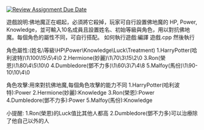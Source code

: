 [![Review Assignment Due Date](https://classroom.github.com/assets/deadline-readme-button-22041afd0340ce965d47ae6ef1cefeee28c7c493a6346c4f15d667ab976d596c.svg)](https://classroom.github.com/a/_v8RbUGg)

遊戲說明:佛地魔正在崛起，必須將它殺掉，玩家可自行設置佛地魔的 HP, Power, Knowledge，並可輸入10名成員且設置姓名、初始等級與角色，用以對抗佛地魔。每個角色的屬性不同，可自行搭配。
如何執行遊戲:編譯 遊戲.cpp 然後執行

角色屬性:(姓名\等級\HP\Power\Knowledge\Luck\Treatment)
  1.HarryPotter(哈利波特)\1\100\15\5\4\0
  2.Hermione(妙麗)\1\70\3\15\2\0
  3.Ron(榮恩)\1\80\4\5\10\0
  4.Dumbledore(鄧不力多)\1\60\3\7\4\8
  5.Malfoy(馬份)\1\90\-10\10\4\0
  
角色攻擊:用來對抗佛地魔,每個角色攻擊的能力不同
  1.HarryPotter(哈利波特):Power
  2.Hermione(妙麗):Knowledge
  3.Ron(榮恩):Power
  4.Dumbledore(鄧不力多):Power
  5.Malfoy(馬份):Knowledge

小提醒:
  1.Ron(榮恩)的Luck值比其他人都高
  2.Dumbledore(鄧不力多)可以治療除了他自己以外的人
